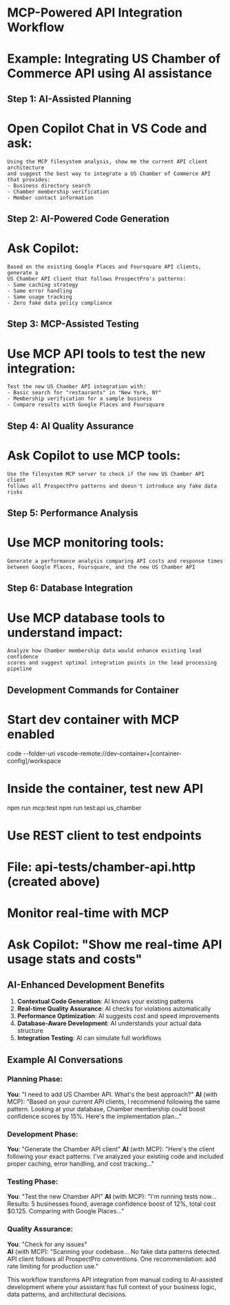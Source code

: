 # MCP-Powered API Integration Workflow

# Example: Integrating US Chamber of Commerce API using AI assistance

## Step 1: AI-Assisted Planning

# Open Copilot Chat in VS Code and ask:

```
Using the MCP filesystem analysis, show me the current API client architecture
and suggest the best way to integrate a US Chamber of Commerce API that provides:
- Business directory search
- Chamber membership verification
- Member contact information
```

## Step 2: AI-Powered Code Generation

# Ask Copilot:

```
Based on the existing Google Places and Foursquare API clients, generate a
US Chamber API client that follows ProspectPro's patterns:
- Same caching strategy
- Same error handling
- Same usage tracking
- Zero fake data policy compliance
```

## Step 3: MCP-Assisted Testing

# Use MCP API tools to test the new integration:

```
Test the new US Chamber API integration with:
- Basic search for "restaurants" in "New York, NY"
- Membership verification for a sample business
- Compare results with Google Places and Foursquare
```

## Step 4: AI Quality Assurance

# Ask Copilot to use MCP tools:

```
Use the filesystem MCP server to check if the new US Chamber API client
follows all ProspectPro patterns and doesn't introduce any fake data risks
```

## Step 5: Performance Analysis

# Use MCP monitoring tools:

```
Generate a performance analysis comparing API costs and response times
between Google Places, Foursquare, and the new US Chamber API
```

## Step 6: Database Integration

# Use MCP database tools to understand impact:

```
Analyze how Chamber membership data would enhance existing lead confidence
scores and suggest optimal integration points in the lead processing pipeline
```

## Development Commands for Container

# Start dev container with MCP enabled

code --folder-uri vscode-remote://dev-container+[container-config]/workspace

# Inside the container, test new API

npm run mcp:test
npm run test:api us_chamber

# Use REST client to test endpoints

# File: api-tests/chamber-api.http (created above)

# Monitor real-time with MCP

# Ask Copilot: "Show me real-time API usage stats and costs"

## AI-Enhanced Development Benefits

1. **Contextual Code Generation**: AI knows your existing patterns
2. **Real-time Quality Assurance**: AI checks for violations automatically
3. **Performance Optimization**: AI suggests cost and speed improvements
4. **Database-Aware Development**: AI understands your actual data structure
5. **Integration Testing**: AI can simulate full workflows

## Example AI Conversations

### Planning Phase:

**You**: "I need to add US Chamber API. What's the best approach?"
**AI** (with MCP): "Based on your current API clients, I recommend following the same pattern. Looking at your database, Chamber membership could boost confidence scores by 15%. Here's the implementation plan..."

### Development Phase:

**You**: "Generate the Chamber API client"
**AI** (with MCP): "Here's the client following your exact patterns. I've analyzed your existing code and included proper caching, error handling, and cost tracking..."

### Testing Phase:

**You**: "Test the new Chamber API"
**AI** (with MCP): "I'm running tests now... Results: 5 businesses found, average confidence boost of 12%, total cost $0.125. Comparing with Google Places..."

### Quality Assurance:

**You**: "Check for any issues"  
**AI** (with MCP): "Scanning your codebase... No fake data patterns detected. API client follows all ProspectPro conventions. One recommendation: add rate limiting for production use."

This workflow transforms API integration from manual coding to AI-assisted development where your assistant has full context of your business logic, data patterns, and architectural decisions.
